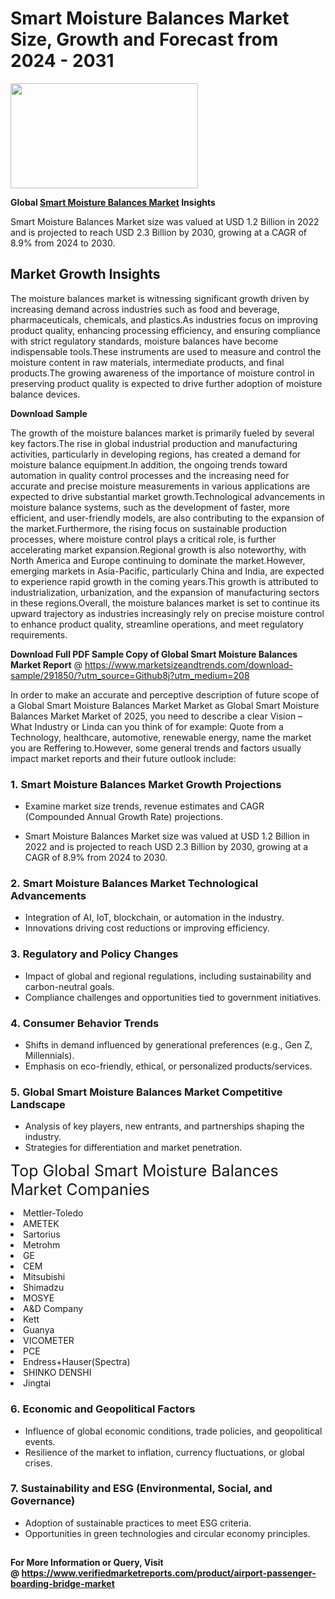 <H1>Smart Moisture Balances Market Size, Growth and Forecast from 2024 - 2031</H1><img class="aligncenter size-medium wp-image-584254" src="https://thirdeyenews.in/wp-content/uploads/2024/09/Global-Market-Research-300x168.jpeg" alt="" width="300" height="168" /><p><strong>Global&nbsp;<a href="https://www.marketsizeandtrends.com/download-sample/291850/?utm_source=Github8j?utm_medium=208">Smart Moisture Balances Market</a> Insights</strong></p><p>Smart Moisture Balances Market size was valued at USD 1.2 Billion in 2022 and is projected to reach USD 2.3 Billion by 2030, growing at a CAGR of 8.9% from 2024 to 2030.</p><p><h2>Market Growth Insights</h2> <p>The moisture balances market is witnessing significant growth driven by increasing demand across industries such as food and beverage, pharmaceuticals, chemicals, and plastics.As industries focus on improving product quality, enhancing processing efficiency, and ensuring compliance with strict regulatory standards, moisture balances have become indispensable tools.These instruments are used to measure and control the moisture content in raw materials, intermediate products, and final products.The growing awareness of the importance of moisture control in preserving product quality is expected to drive further adoption of moisture balance devices.</p> <p><strong>Download Sample</strong></p> <p>The growth of the moisture balances market is primarily fueled by several key factors.The rise in global industrial production and manufacturing activities, particularly in developing regions, has created a demand for moisture balance equipment.In addition, the ongoing trends toward automation in quality control processes and the increasing need for accurate and precise moisture measurements in various applications are expected to drive substantial market growth.Technological advancements in moisture balance systems, such as the development of faster, more efficient, and user-friendly models, are also contributing to the expansion of the market.Furthermore, the rising focus on sustainable production processes, where moisture control plays a critical role, is further accelerating market expansion.Regional growth is also noteworthy, with North America and Europe continuing to dominate the market.However, emerging markets in Asia-Pacific, particularly China and India, are expected to experience rapid growth in the coming years.This growth is attributed to industrialization, urbanization, and the expansion of manufacturing sectors in these regions.Overall, the moisture balances market is set to continue its upward trajectory as industries increasingly rely on precise moisture control to enhance product quality, streamline operations, and meet regulatory requirements.<p><span class=""><strong>Download Full PDF Sample Copy of Global Smart Moisture Balances Market Report</strong> @ <a href="https://www.marketsizeandtrends.com/download-sample/291850/?utm_source=Github8j?utm_medium=208" target="_blank">https://www.marketsizeandtrends.com/download-sample/291850/?utm_source=Github8j?utm_medium=208</a></span></p><p>In order to make an accurate and perceptive description of future scope of a Global&nbsp;Smart Moisture Balances Market Market as Global&nbsp;Smart Moisture Balances Market Market of 2025, you need to describe a clear Vision &ndash; What Industry or Linda can you think of for example: Quote from a Technology, healthcare, automotive, renewable energy, name the market you are Reffering to.However, some general trends and factors usually impact market reports and their future outlook include:</p><h3>1.&nbsp;<strong>Smart Moisture Balances Market Growth Projections</strong></h3><ul><li>Examine market size trends, revenue estimates and CAGR (Compounded Annual Growth Rate) projections.</li><li><p>Smart Moisture Balances Market size was valued at USD 1.2 Billion in 2022 and is projected to reach USD 2.3 Billion by 2030, growing at a CAGR of 8.9% from 2024 to 2030.</p></li></ul><h3>2.&nbsp;<strong>Smart Moisture Balances Market Technological Advancements</strong></h3><ul><li>Integration of AI, IoT, blockchain, or automation in the industry.</li><li>Innovations driving cost reductions or improving efficiency.</li></ul><h3>3.&nbsp;<strong>Regulatory and Policy Changes</strong></h3><ul><li>Impact of global and regional regulations, including sustainability and carbon-neutral goals.</li><li>Compliance challenges and opportunities tied to government initiatives.</li></ul><h3>4.&nbsp;<strong>Consumer Behavior Trends</strong></h3><ul><li>Shifts in demand influenced by generational preferences (e.g., Gen Z, Millennials).</li><li>Emphasis on eco-friendly, ethical, or personalized products/services.</li></ul><h3>5.&nbsp;<strong>Global Smart Moisture Balances Market Competitive Landscape</strong></h3><ul><li>Analysis of key players, new entrants, and partnerships shaping the industry.</li><li>Strategies for differentiation and market penetration.</li></ul><p data-pm-slice="1 1 []"><span style="color: inherit; font-family: inherit; font-size: 25px;">Top Global Smart Moisture Balances Market Companies</span></p><div class="" data-test-id=""><p><li>Mettler-Toledo</li><li> AMETEK</li><li> Sartorius</li><li> Metrohm</li><li> GE</li><li> CEM</li><li> Mitsubishi</li><li> Shimadzu</li><li> MOSYE</li><li> A&D Company</li><li> Kett</li><li> Guanya</li><li> VICOMETER</li><li> PCE</li><li> Endress+Hauser(Spectra)</li><li> SHINKO DENSHI</li><li> Jingtai</li></p></div><h3>6.&nbsp;<strong>Economic and Geopolitical Factors</strong></h3><ul><li>Influence of global economic conditions, trade policies, and geopolitical events.</li><li>Resilience of the market to inflation, currency fluctuations, or global crises.</li></ul><h3>7.&nbsp;<strong>Sustainability and ESG (Environmental, Social, and Governance)</strong></h3><ul><li>Adoption of sustainable practices to meet ESG criteria.</li><li>Opportunities in green technologies and circular economy principles.</li></ul><h2><strong style="font-size: 14px;">For More Information or Query, Visit @&nbsp;</strong><a style="background-color: #ffffff; font-size: 14px;" href="https://www.marketsizeandtrends.com/report/smart-moisture-balances-market/" target="_blank">https://www.verifiedmarketreports.com/product/airport-passenger-boarding-bridge-market</a></h2>